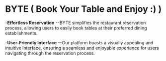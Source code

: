 # BYTE ( Book Your Table and Enjoy :) )

-**Effortless Reservation** 
--BYTE simplifies the restaurant reservation process, allowing users to easily book tables at their preferred dining establishments.

-**User-Friendly Interface**
--Our platform boasts a visually appealing and intuitive interface, ensuring a seamless and enjoyable experience for users navigating through the reservation process.
 
